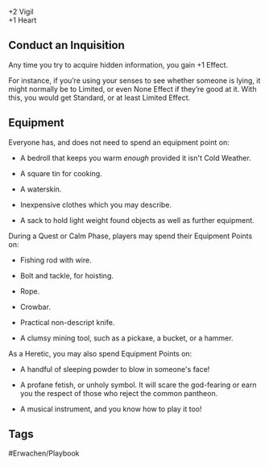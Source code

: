 +2 Vigil  
+1 Heart

## Conduct an Inquisition
Any time you try to acquire hidden information, you gain +1 Effect.

For instance, if you’re using your senses to see whether someone is lying, it might normally be to Limited, or even None Effect if they’re good at it. With this, you would get Standard, or at least Limited Effect.

## Equipment
Everyone has, and does not need to spend an equipment point on:

- A bedroll that keeps you warm _enough_ provided it isn't Cold Weather.
    
- A square tin for cooking.
    
- A waterskin.
    
- Inexpensive clothes which you may describe.
    
- A sack to hold light weight found objects as well as further equipment.
    

During a Quest or Calm Phase, players may spend their Equipment Points on:

- Fishing rod with wire.
    
- Bolt and tackle, for hoisting.
    
- Rope.
    
- Crowbar.
    
- Practical non-descript knife.
    
- A clumsy mining tool, such as a pickaxe, a bucket, or a hammer.
    

As a Heretic, you may also spend Equipment Points on:

- A handful of sleeping powder to blow in someone's face!
    
- A profane fetish, or unholy symbol. It will scare the god-fearing or earn you the respect of those who reject the common pantheon.
    
- A musical instrument, and you know how to play it too!

## Tags
#Erwachen/Playbook 